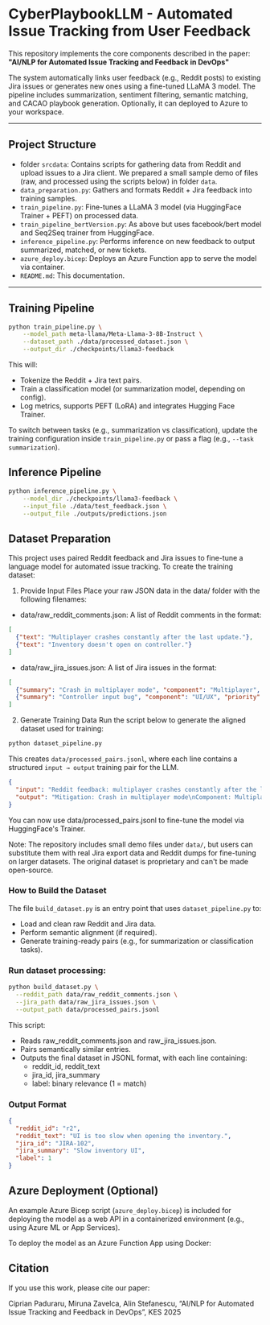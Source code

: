 # CyberPlaybookLLM - Automated Issue Tracking from User Feedback

This repository implements the core components described in the paper:
**"AI/NLP for Automated Issue Tracking and Feedback in DevOps"**

The system automatically links user feedback (e.g., Reddit posts) to existing Jira issues or generates new ones using a fine-tuned LLaMA 3 model. The pipeline includes summarization, sentiment filtering, semantic matching, and CACAO playbook generation. Optionally, it can deployed to Azure to your workspace.


---

## Project Structure

- folder `srcdata`: Contains scripts for gathering data from Reddit and upload issues to a Jira client. We prepared a small sample demo of files (raw, and processed using the scripts below) in folder `data`.
- `data_preparation.py`: Gathers and formats Reddit + Jira feedback into training samples.
- `train_pipeline.py`: Fine-tunes a LLaMA 3 model (via HuggingFace Trainer + PEFT) on processed data.
- `train_pipeline_bertVersion.py`: As above but uses facebook/bert model and Seq2Seq trainer from HuggingFace.
- `inference_pipeline.py`: Performs inference on new feedback to output summarized, matched, or new tickets.
- `azure_deploy.bicep`: Deploys an Azure Function app to serve the model via container.
- `README.md`: This documentation.

---

## Training Pipeline

```bash
python train_pipeline.py \
    --model_path meta-llama/Meta-Llama-3-8B-Instruct \
    --dataset_path ./data/processed_dataset.json \
    --output_dir ./checkpoints/llama3-feedback
```
This will:
- Tokenize the Reddit + Jira text pairs.
- Train a classification model (or summarization model, depending on config).
- Log metrics, supports PEFT (LoRA) and integrates Hugging Face Trainer.

To switch between tasks (e.g., summarization vs classification), update the training configuration inside `train_pipeline.py` or pass a flag (e.g., `--task summarization`).

## Inference Pipeline

```bash
python inference_pipeline.py \
    --model_dir ./checkpoints/llama3-feedback \
    --input_file ./data/test_feedback.json \
    --output_file ./outputs/predictions.json
```

## Dataset Preparation

This project uses paired Reddit feedback and Jira issues to fine-tune a language model for automated issue tracking. To create the training dataset:

1. Provide Input Files
Place your raw JSON data in the data/ folder with the following filenames:

- data/raw_reddit_comments.json: A list of Reddit comments in the format:
```json
[
  {"text": "Multiplayer crashes constantly after the last update."},
  {"text": "Inventory doesn't open on controller."}
]
```
- data/raw_jira_issues.json: A list of Jira issues in the format:
```json
[
  {"summary": "Crash in multiplayer mode", "component": "Multiplayer", "priority": "High"},
  {"summary": "Controller input bug", "component": "UI/UX", "priority": "Medium"}
]
```

2. Generate Training Data
Run the script below to generate the aligned dataset used for training:

```bash
python dataset_pipeline.py
```

This creates `data/processed_pairs.jsonl`, where each line contains a structured `input → output` training pair for the LLM.

```json
{
  "input": "Reddit feedback: multiplayer crashes constantly after the last update.",
  "output": "Mitigation: Crash in multiplayer mode\nComponent: Multiplayer\nPriority: High"
}
```

You can now use data/processed_pairs.jsonl to fine-tune the model via HuggingFace's Trainer.

Note: The repository includes small demo files under `data/`, but users can substitute them with real Jira export data and Reddit dumps for fine-tuning on larger datasets. The original dataset is proprietary and can't be made open-source.

### How to Build the Dataset

The file `build_dataset.py` is an entry point that uses `dataset_pipeline.py` to:

- Load and clean raw Reddit and Jira data.
- Perform semantic alignment (if required).
- Generate training-ready pairs (e.g., for summarization or classification tasks).

### Run dataset processing:

```bash
python build_dataset.py \
  --reddit_path data/raw_reddit_comments.json \
  --jira_path data/raw_jira_issues.json \
  --output_path data/processed_pairs.jsonl
```

This script:
- Reads raw_reddit_comments.json and raw_jira_issues.json.
- Pairs semantically similar entries.
- Outputs the final dataset in JSONL format, with each line containing:
    - reddit_id, reddit_text
    - jira_id, jira_summary
    - label: binary relevance (1 = match)

### Output Format
```json
{
  "reddit_id": "r2",
  "reddit_text": "UI is too slow when opening the inventory.",
  "jira_id": "JIRA-102",
  "jira_summary": "Slow inventory UI",
  "label": 1
}
```


## Azure Deployment (Optional)
An example Azure Bicep script (`azure_deploy.bicep`) is included for deploying the model as a web API in a containerized environment (e.g., using Azure ML or App Services).

To deploy the model as an Azure Function App using Docker:


## Citation

If you use this work, please cite our paper:

Ciprian Paduraru, Miruna Zavelca, Alin Stefanescu, “AI/NLP for Automated Issue Tracking and Feedback in DevOps”, KES 2025
